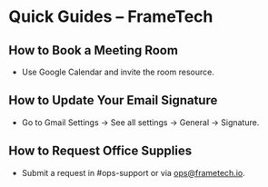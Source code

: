 # Quick Guides – FrameTech

## How to Book a Meeting Room
- Use Google Calendar and invite the room resource.

## How to Update Your Email Signature
- Go to Gmail Settings → See all settings → General → Signature.

## How to Request Office Supplies
- Submit a request in #ops-support or via ops@frametech.io.
